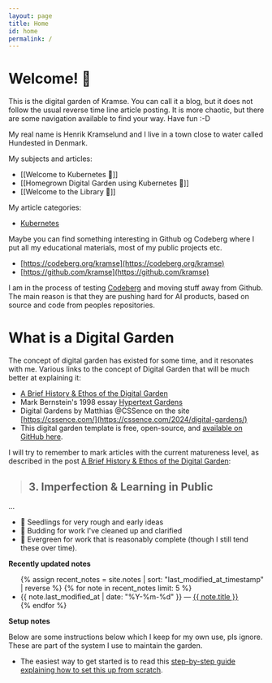 ```yaml
---
layout: page
title: Home
id: home
permalink: /
---
```


# Welcome! 🌱

This is the digital garden of Kramse. You can call it a blog, but it does not follow the usual reverse time line article posting. It is more chaotic, but there are some navigation available to find your way. Have fun :-D

My real name is Henrik Kramselund and I live in a town close to water called Hundested in Denmark.

My subjects and articles:
* [[Welcome to Kubernetes 🌱]]
* [[Homegrown Digital Garden using Kubernetes 🌱]]
* [[Welcome to the Library 🌱]]

My article categories:
* [Kubernetes](/kubernetes/kubernetes.html)


Maybe you can find something interesting in Github og Codeberg where I put all my educational materials, most of my public projects etc.

* [https://codeberg.org/kramse](https://codeberg.org/kramse)
* [https://github.com/kramse](https://github.com/kramse)

I am in the process of testing [Codeberg](https://codeberg.org/) and moving stuff away from Github. The main reason is that they are pushing hard for AI products, based on source and code from peoples repositories.

# What is a Digital Garden
The concept of digital garden has existed for some time, and it resonates with me. Various links to the concept of Digital Garden that will be much better at explaining it:

* [A Brief History & Ethos of the Digital Garden](https://maggieappleton.com/garden-history)
* Mark Bernstein's 1998 essay [Hypertext Gardens](http://www.eastgate.com/garden/Enter.html)
* Digital Gardens by Matthias @CSSence on the site [https://cssence.com/](https://cssence.com/2024/digital-gardens/)
* This digital garden template is free, open-source, and [available on GitHub here](https://github.com/maximevaillancourt/digital-garden-jekyll-template).

I will try to remember to mark articles with the current matureness level, as described in the post
[A Brief History & Ethos of the Digital Garden](https://maggieappleton.com/garden-history):
> ## 3. Imperfection & Learning in Public
...
* 🌱 Seedlings for very rough and early ideas
* 🌿 Budding for work I've cleaned up and clarified
* 🌳 Evergreen for work that is reasonably complete (though I still tend these over time).


<strong>Recently updated notes</strong>

<ul>
  {% assign recent_notes = site.notes | sort: "last_modified_at_timestamp" | reverse %}
  {% for note in recent_notes limit: 5 %}
    <li>
      {{ note.last_modified_at | date: "%Y-%m-%d" }} — <a class="internal-link" href="{{ site.baseurl }}{{ note.url }}.html">{{ note.title }}</a>
    </li>
  {% endfor %}
</ul>

<strong>Setup notes</strong>

Below are some instructions below which I keep for my own use, pls ignore. These are part of the system I use to maintain the garden.

* The easiest way to get started is to read this [step-by-step guide explaining how to set this up from scratch](https://maximevaillancourt.com/blog/setting-up-your-own-digital-garden-with-jekyll).

<style>
  .wrapper {
    max-width: 46em;
  }
</style>

